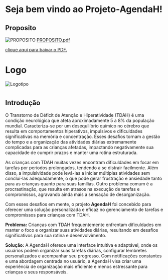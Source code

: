 # Seja bem vindo ao Projeto-AgendaH!

## Proposito
![PROPOSITO](https://github.com/NayanBecker/Projeto-AgendaH/assets/146502117/61755e59-c7e5-44b9-9f02-9567c93d1e7c)
[PROPOSITO.pdf](https://github.com/user-attachments/files/15754520/PROPOSITO.pdf)

<object data="https://github.com/user-attachments/files/15686870/Status.Report.1.02-05.pdf" type="application/pdf" width="100%" height="600px">
    <p><a href="https://github.com/user-attachments/files/15754520/PROPOSITO.pdf">clique aqui para baixar o PDF.</a></p>
</object>

#

# Logo

![Logotipo](https://github.com/NayanBecker/Projeto-AgendaH/assets/146502117/50446239-3def-4e58-a76e-62f1a800b6ee)
#

## Introdução

O Transtorno de Déficit de Atenção e Hiperatividade (TDAH) é uma condição neurológica que 
afeta aproximadamente 5 a 8% da população mundial. Caracteriza-se por um desequilíbrio 
químico no cérebro que resulta em comportamentos hiperativos, impulsivos e dificuldades 
significativas na memória e concentração. Esses desafios tornam a gestão do tempo e a 
organização das atividades diárias extremamente complicadas para as crianças afetadas, 
impactando negativamente sua capacidade de cumprir prazos e manter uma rotina estruturada.

 As crianças com TDAH muitas vezes encontram dificuldades em focar em tarefas por períodos 
prolongados, tendendo a se distrair facilmente. Além disso, a impulsividade pode levá-las a 
iniciar múltiplas atividades sem concluí-las adequadamente, o que pode gerar frustração e 
ansiedade tanto para as crianças quanto para suas famílias. Outro problema comum é a 
procrastinação, que resulta em atrasos na execução de tarefas e compromissos, agravando 
ainda mais a sensação de desorganização.

 Com esses desafios em mente, o projeto **AgendaH** foi concebido para oferecer uma solução 
personalizada e eficaz no gerenciamento de tarefas e compromissos para crianças com TDAH.

 **Problema:** Crianças com TDAH frequentemente enfrentam dificuldades em manter o foco e 
organizar suas atividades diárias, resultando em desafios significativos para sua rotina e 
desenvolvimento.

**Solução:** A AgendaH oferece uma interface intuitiva e adaptável, onde os usuários podem 
organizar suas tarefas diárias, configurar lembretes personalizados e acompanhar seu 
progresso. Com notificações constantes e uma abordagem centrada no usuário, a AgendaH visa 
criar uma experiência de organização mais eficiente e menos estressante para crianças e seus 
responsáveis.
#

